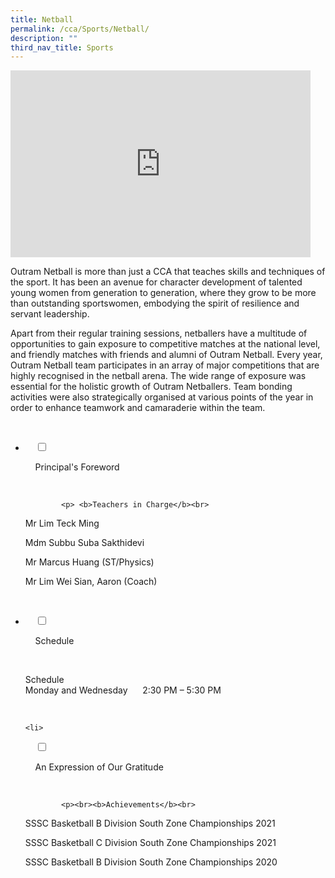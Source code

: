 ```yaml
---
title: Netball
permalink: /cca/Sports/Netball/
description: ""
third_nav_title: Sports
---
```

<iframe allowfullscreen="true" height="299" width="480" frameborder="0" src="https://docs.google.com/presentation/d/e/2PACX-1vTT5LnDZHbDfj5lTflc4ZAdu5H5ijDN7582MPRuDsEU9HVGY_2hhYfY-rulZ1p8IAY0Ss3DrvjkAGpY/embed?start=false&amp;loop=false&amp;delayms=3000"></iframe>

Outram Netball is more than just a CCA that teaches skills and techniques of the sport. It has been an avenue for character development of talented young women from generation to generation, where they grow to be more than outstanding sportswomen, embodying the spirit of resilience and servant leadership.&nbsp;

Apart from their regular training sessions, netballers have a multitude of opportunities to gain exposure to competitive matches at the national level, and friendly matches with friends and alumni of Outram Netball. Every year, Outram Netball team participates in an array of major competitions that are highly recognised in the netball arena. The wide range of exposure was essential for the holistic growth of Outram Netballers. Team bonding activities were also strategically organised at various points of the year in order to enhance teamwork and camaraderie within the team.

<ul class="jekyllcodex_accordion">

  <li>

    <input type="checkbox" id="accordion1">

    <label for="accordion1">Principal's Foreword</label>

    <div>

			<p> <b>Teachers in Charge</b><br>
				
Mr Lim Teck Ming<br>

Mdm Subbu Suba Sakthidevi<br>

Mr Marcus Huang (ST/Physics)<br>

Mr Lim Wei Sian, Aaron (Coach)<br>
			
</p>

    </div>

</li>
	<li>

    <input type="checkbox" id="accordion2">

    <label for="accordion2">Schedule </label>

    <div>

<p>Schedule<br> 
Monday and Wednesday      2:30 PM – 5:30 PM			<br></p>

    </div>

</li>
	
	<li>

    <input type="checkbox" id="accordion3">

    <label for="accordion3">An Expression of Our Gratitude</label>

    <div>

			<p><br><b>Achievements</b><br>
SSSC Basketball B Division South Zone Championships 2021<br> 
				
SSSC Basketball C Division South Zone Championships 2021<br>  
  
SSSC Basketball B Division South Zone Championships 2020<br>
			</p>
			
    </div>

</li>
	
	

	
</ul>